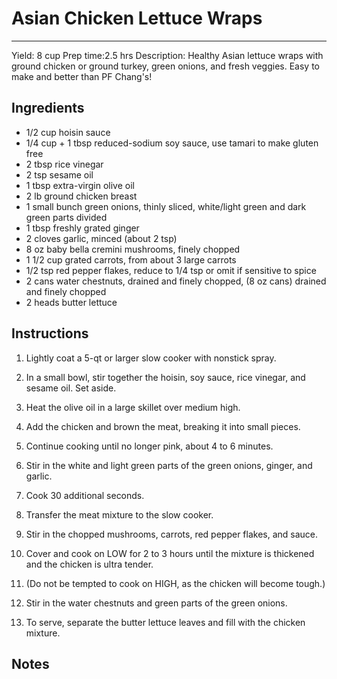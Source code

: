 # Asian Chicken Lettuce Wraps
---
Yield: 8 cup
Prep time:2.5 hrs
Description: Healthy Asian lettuce wraps with ground chicken or ground turkey, green onions, and fresh veggies. Easy to make and better than PF Chang's!

## Ingredients
- 1/2 cup hoisin sauce
- 1/4 cup + 1 tbsp reduced-sodium soy sauce, use tamari to make gluten free
- 2 tbsp rice vinegar
- 2 tsp sesame oil
- 1 tbsp extra-virgin olive oil
- 2 lb ground chicken breast
- 1 small bunch green onions, thinly sliced, white/light green and dark green parts divided
- 1 tbsp freshly grated ginger
- 2 cloves garlic, minced (about 2 tsp)
- 8 oz baby bella cremini mushrooms, finely chopped
- 1 1/2 cup grated carrots, from about 3 large carrots
- 1/2 tsp red pepper flakes, reduce to 1/4 tsp or omit if sensitive to spice
- 2 cans water chestnuts, drained and finely chopped, (8 oz cans) drained and finely chopped
- 2 heads butter lettuce

## Instructions
1. Lightly coat a 5-qt or larger slow cooker with nonstick spray. 
2. In a small bowl, stir together the hoisin, soy sauce, rice vinegar, and sesame oil. Set aside.

3. Heat the olive oil in a large skillet over medium high. 
4. Add the chicken and brown the meat, breaking it into small pieces. 
5. Continue cooking until no longer pink, about 4 to 6 minutes. 
6. Stir in the white and light green parts of the green onions, ginger, and garlic. 
7. Cook 30 additional seconds.

8. Transfer the meat mixture to the slow cooker. 
9. Stir in the chopped mushrooms, carrots, red pepper flakes, and sauce. 
10. Cover and cook on LOW for 2 to 3 hours until the mixture is thickened and the chicken is ultra tender. 
11. (Do not be tempted to cook on HIGH, as the chicken will become tough.) 
12. Stir in the water chestnuts and green parts of the green onions.

13. To serve, separate the butter lettuce leaves and fill with the chicken mixture. 

## Notes


